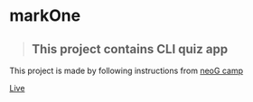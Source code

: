 # markOne

> ## This project contains CLI quiz app
<p>
  This project is made by following instructions from <a href="https://neog.camp/">neoG camp</a>
</p>

<a href="https://replit.com/@xAdvitya/markTwo#index.js?embed=1&output=1">Live</a>
